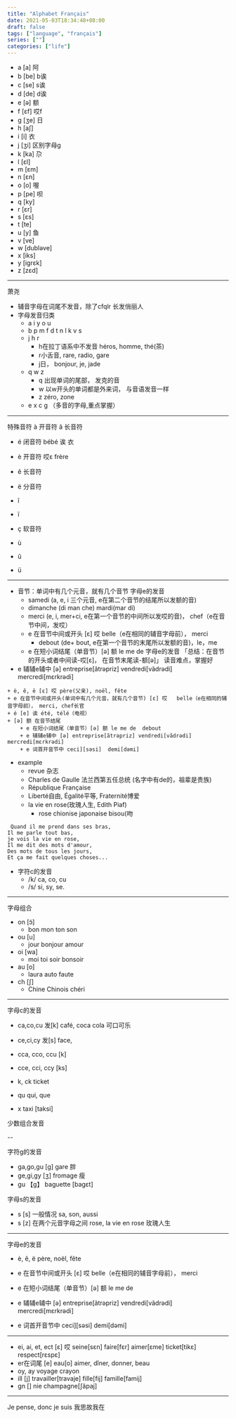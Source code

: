 ```yaml
---
title: "Alphabet Français"
date: 2021-05-03T18:34:48+08:00
draft: false
tags: ["language", "français"]
series: [""]
categories: ["life"]
---
```


+ a [a] 阿
+ b [be] b诶
+ c [se] s诶
+ d [de] d诶
+ e [ə] 额
+ f [εf] 哎f
+ g [ʒe] 日
+ h [a∫] 
+ i [i] 衣
+ j [ʒi] 区别字母g
+ k [ka] 尕
+ l [εl]
+ m [εm]
+ n [εn]
+ o [o] 喔
+ p [pe] 呗
+ q [ky] 
+ r [εr]
+ s [εs]
+ t [te]
+ u [y] 鱼
+ v [ve] 
+ w [dubləve]
+ x [iks]
+ y [igrεk]
+ z [zεd]

---
萧尧

+ 辅音字母在词尾不发音，除了cfqlr 长发俏丽人
+ 字母发音归类
  + a i y o u
  + b p m f d t n l k v s
  + j h r
    + h在拉丁语系中不发音 héros, homme, thé(茶)
    + r小舌音, rare, radio, gare
    + j日， bonjour, je, jade
  + q w z
    + q 出现单词的尾部， 发克的音
    + w 以w开头的单词都是外来词， 与音语发音一样
    + z zéro, zone
  + e x c g （多音的字母,重点掌握）

---

特殊音符
à 开音符
â 长音符

+ é 闭音符  bébé 诶 衣
+ è 开音符  哎ε frère  
+ ê 长音符
+ ë 分音符

+ î
+ ï

+ ç 软音符

+ ù
+ û
+ ü

---
+ 音节：单词中有几个元音，就有几个音节	字母e的发音
  + samedi (a, e, i 三个元音, e在第二个音节的结尾所以发额的音)
  + dimanche (di man che)  mardi(mar di)
  + merci (e, i, mer+ci, e在第一个音节的中间所以发哎的音)， chef（e在音节中间，发哎）
  + e 在音节中间或开头 [ε] 哎   belle（e在相同的辅音字母前）， merci
    + debout (de+ bout, e在第一个音节的末尾所以发额的音)，le，me
  + e 在短小词结尾（单音节）[ə] 额 le me de 
字母e的发音 「总结：在音节的开头或者中间读-哎[ε]， 在音节末尾读-额[ə]」 读音难点，掌握好
+ e 辅辅e辅中 [ə] entreprise[ãtrəpriz] vendredi[vãdrədi]  mercredi[mεrkrədi]

```
+ è, ê, ë [ε] 哎 père(父亲), noël, fête
+ e 在音节中间或开头(单词中有几个元音，就有几个音节) [ε] 哎   belle（e在相同的辅音字母前）， merci, chef长官
+ é [e] 诶 été, télé（电视）
+ [ə] 额 在音节结尾
    + e 在短小词结尾（单音节）[ə] 额 le me de  debout
    + e 辅辅e辅中 [ə] entreprise[ãtrəpriz] vendredi[vãdrədi]  mercredi[mεrkrədi]
    + e 词首开音节中 ceci][səsi]  demi[dəmi]
```

 + example	
    + revue 杂志	
    + Charles de Gaulle 法兰西第五任总统 (名字中有de的，祖辈是贵族)	
    + République Française	
    + Liberté自由, Égalité平等, Fraternité博爱	
    + la vie en rose(玫瑰人生, Edith Piaf)	
        + rose chionise japonaise bisou(吻	
```	
 Quand il me prend dans ses bras,	
Il me parle tout bas,	
je vois la vie en rose,	
Il me dit des mots d'amour,	
Des mots de tous les jours,	
Et ça me fait quelques choses...	
 ```	
+ 字符c的发音	
    + /k/ ca, co, cu	
    + /s/ si, sy, se. 

---

字母组合
+ on [ɔ̃]
    + bon mon ton son
+ ou [u]
    + jour bonjour amour
+ oi [wa]
    + moi toi soir bonsoir
+ au [o]
    + laura auto faute
+ ch [∫]
    + Chine Chinois chéri

---

字母c的发音
+ ca,co,cu 发[k] café, coca cola 可口可乐
+ ce,ci,cy 发[s] face, 

+ cca, cco, ccu [k]
+ cce, cci, ccy [ks]

+ k, ck  ticket

+ qu   qui, que
+ x  taxi [taksi]

少数组合发音

--

字符g的发音
+ ga,go,gu [g] gare 胖
+ ge,gi,gy [ʒ] fromage 瘦
+ gu 【g】  baguette [bagεt]

字母s的发音
+ s [s] 一般情况 sa, son, aussi
+ s [z] 在两个元音字母之间 rose, la vie en rose 玫瑰人生

---
字母e的发音
+ è, ê, ë  père, noël, fête
+ e 在音节中间或开头 [ε] 哎   belle（e在相同的辅音字母前）， merci

+ e 在短小词结尾（单音节）[ə] 额 le me de 
+ e 辅辅e辅中 [ə] entreprise[ãtrəpriz] vendredi[vãdrədi]  mercredi[mεrkrədi]
+ e 词首开音节中 ceci][səsi]  demi[dəmi]

---

+ ei, ai, et, ect [ε] 哎 seine[sεn]  faire[fεr]   aimer[εme]   ticket[tikε]  respect[rεspε]
+ er在词尾 [e] eau[o] aimer, dîner, donner, beau
+ oy, ay        voyage crayon
+ ill [j]  travailler[travaje] fille[fij]  famille[famij]
+ gn [] nie  champagne[∫ãpaj]

---

Je pense, donc je suis 我思故我在
